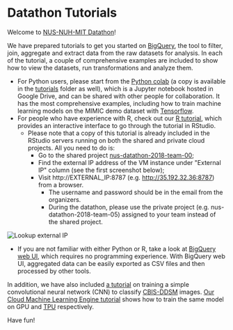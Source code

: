 # Datathon Tutorials

Welcome to [NUS-NUH-MIT Datathon](http://www.nus-datathon.com/)!

We have prepared tutorials to get you started on
[BigQuery](https://cloud.google.com/bigquery/), the tool to filter, join,
aggregate and extract data from the raw datasets for analysis. In each of the
tutorial, a couple of comprehensive examples are included to show how to view
the datasets, run transformations and analyze them.

*   For Python users, please start from the
    [Python colab](http://colab.research.google.com/github/GoogleCloudPlatform/healthcare/blob/master/datathon/nusdatathon18/tutorials/bigquery_tutorial.ipynb)
    (a copy is available in the [tutorials](tutorials/bigquery_tutorial.ipynb)
    folder as well), which is a Jupyter notebook hosted in Google Drive, and can
    be shared with other people for collaboration. It has the most comprehensive
    examples, including how to train machine learning models on the MIMIC demo
    dataset with [Tensorflow](https://www.tensorflow.org/).
*   For people who have experience with R, check out our
    [R tutorial](tutorials/bigquery_tutorial.Rmd), which provides an interactive
    interface to go through the tutorial in RStudio.
    *   Please note that a copy of this tutorial is already included in the
        RStudio servers running on both the shared and private cloud projects.
        All you need to do is:
        *   Go to the shared project
            [nus-datathon-2018-team-00](https://console.cloud.google.com/compute/instances?project=nus-datathon-2018-team-00);
        *   Find the external IP address of the VM instance under "External IP"
            column (see the first screenshot below);
        *   Visit http://EXTERNAL_IP:8787 (e.g. http://35.192.32.36:8787) from a
            browser.
            *   The username and password should be in the email from the
                organizers.
            *   During the datathon, please use the private project (e.g.
                nus-datathon-2018-team-05) assigned to your team instead of the
                shared project.

![Lookup external IP](tutorials/images/external_ip.png)

*   If you are not familiar with either Python or R, take a look at
    [BigQuery web UI](tutorials/bigquery_ui.md), which requires no programming
    experience. With BigQuery web UI, aggregated data can be easily exported as
    CSV files and then processed by other tools.

In addition, we have also included
[a tutorial](http://colab.research.google.com/github/GoogleCloudPlatform/healthcare/blob/master/datathon/nusdatathon18/tutorials/ddsm_ml_tutorial.ipynb)
on training a simple convolutional neural network (CNN) to classify
[CBIS-DDSM](https://wiki.cancerimagingarchive.net/display/Public/CBIS-DDSM)
images.
[Our Cloud Machine Learning Engine tutorial](tutorials/cloud_ml_engine_tutorial.md)
shows how to train the same model on GPU and
[TPU](https://en.wikipedia.org/wiki/Tensor_processing_unit) respectively.

Have fun!
